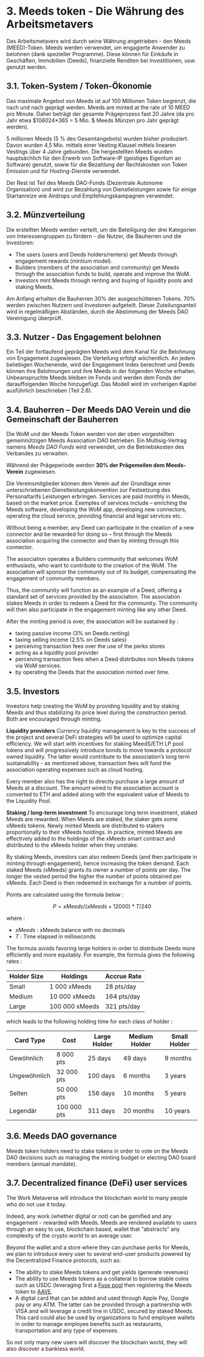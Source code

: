 # 3. Meeds token - Die Währung des Arbeitsmetavers

Das Arbeitsmetavers wird durch seine Währung angetrieben - den Meeds (MEED)-Token. Meeds werden verwendet, um engagierte Anwender zu belohnen (dank spezieller Programme). Diese können für Einkäufe in Geschäften, Immobilien (Deeds), finanzielle Renditen bei Investitionen, usw. genutzt werden.

## 3.1. Token-System / Token-Ökonomie

Das maximale Angebot von Meeds ist auf 100 Millionen Token begrenzt, die nach und nach geprägt werden. Meeds are minted at the rate of 10 MEED pro Minute. Daher beträgt der gesamte Prägeprozess fast 20 Jahre (da pro Jahr etwa $10*60*24*365 = 5 Mio. $ Meeds Münzen pro Jahr geprägt werden).

5 millionen Meeds (5 % des Gesamtangebots) wurden bisher produziert. Davon wurden 4,5 Mio. mittels einer Vesting Klausel mittels linearen Vestings über 4 Jahre gebunden. Die hergestellten Meeds wurden hauptsächlich für den Erwerb von Software-IP (geistiges Eigentum an Software) genutzt, sowie für die Bezahlung der Rechtskosten von Token Emission und für Hosting-Dienste verwendet.

Der Rest ist Teil des Meeds DAO-Fonds (Dezentrale Autonome Organisation) und wird zur Bezahlung von Dienstleistungen sowie für einige Startanreize wie Airdrops und Empfehlungskampagnen verwendet.


## 3.2. Münzverteilung

Die erstellten Meeds werden verteilt, um die Beteiligung der drei Kategorien von Interessengruppen zu fördern - die Nutzer, die Bauherren und die Investoren:

- The users (users and Deeds holders/renters) get Meeds through engagement rewards (mintium model).
- Builders (members of the association and community) get Meeds through the association funds to build, operate and improve the WoM.
- Investors mint Meeds through renting and buying of liquidity pools and staking Meeds.

Am Anfang erhalten die Bauherren 30% der ausgeschüttenen Tokens. 70% werden zwischen Nutzern und Investoren aufgeteilt. Dieser Zuteilungsanteil wird in regelmäßigen Abständen, durch die Abstimmung der Meeds DAO Vereinigung überprüft.

## 3.3. Nutzer - Das Engagement belohnen

Ein Teil der fortlaufend geprägten Meeds wird dem Kanal für die Belohnung von Engagement zugewiesen. Die Verteilung erfolgt wöchentlich. An jedem beliebigen Wochenende, wird der Engagement Index berechnet und Deeds können ihre Belohnungen und ihre Meeds in der folgenden Woche erhalten. Unbeanspruchte Meeds bleiben im Fonds und werden dem Fonds der darauffolgenden Woche hinzugefügt. Das Modell wird im vorherigen Kapitel ausführlich beschrieben (Teil 2.6).

## 3.4. Bauherren – Der Meeds DAO Verein und die Gemeinschaft der Bauherren

Die WoM und der Meeds Token werden von der oben vorgestellten gemeinnützigen Meeds Association DAO betrieben. Ein Multisig-Vertrag namens _Meeds DAO Funds_ wird verwendet, um die Betriebskosten des Verbandes zu verwalten.

Während der Prägeperiode werden **30% der Prägemeilen dem Meeds-Verein** zugewiesen.

Die Vereinsmitglieder können dem Verein auf der Grundlage einer unterschriebenen Dienstleistungskonvention zur Festsetzung des Personaltarifs Leistungen erbringen. Services are paid monthly in Meeds, based on the market price. Exemples of services include – enriching the Meeds software, developing the WoM app, developing new connectors, operating the cloud service, providing financial and legal services etc.

Without being a member, any Deed can participate in the creation of a new connector and be rewarded for doing so – first through the Meeds association acquiring the connector and then by minting through this connector.

The association operates a Builders community that welcomes WoM enthusiasts, who want to contribute to the creation of the WoM. The association will sponsor the community out of its budget, compensating the engagement of community members.

Thus, the community will function as an example of a Deed, offering a standard set of services provided by the association. The association stakes Meeds in order to redeem a Deed for the community. The community will then also participate in the engagement minting like any other Deed.

After the minting period is over, the association will be sustained by :

- taxing passive income (3% on Deeds renting)
- taxing selling income (2.5% on Deeds sales)
- perceiving transaction fees over the use of the perks stores
- acting as a liquidity pool provider
- perceiving transaction fees when a Deed distributes non Meeds tokens via WoM services.
- by operating the Deeds that the association minted over time.


## 3.5. Investors

Investors help creating the WoM by providing liquidity and by staking Meeds and thus stabilizing its price level during the construction period. Both are encouraged through minting.

**Liquidity providers** Currency liquidity management is key to the success of the project and several DeFi strategies will be used to optimize capital efficiency. We will start with incentives for staking MeedS/ETH LP pool tokens and will progressively introduce bonds to move towards a protocol owned liquidity. The latter would contribute to the association’s long term sustainability - as mentioned above, transaction fees will fund the association operating expenses such as cloud hosting.

Every member also has the right to directly purchase a large amount of Meeds at a discount. The amount wired to the association account is converted to ETH and added along with the equivalent value of Meeds to the Liquidity Pool.

**Staking / long-term investment** To encourage long term investment, staked Meeds are rewarded. When Meeds are staked, the staker gets some xMeeds tokens. Newly minted Meeds are distributed to stakers proportionally to their xMeeds holdings. In practice, minted Meeds are effectively added to the holdings of the xMeeds smart contract and distributed to the xMeeds holder when they unstake.

By staking Meeds, investors can also redeem Deeds (and then participate in minting through engagement), hence increasing the token demand. Each staked Meeds (xMeeds) grants its owner a number of points per day. The longer the vested period the higher the number of points obtained per xMeeds. Each Deed is then redeemed in exchange for a number of points.

Points are calculated using the formula below :

 $$ P = xMeeds / (xMeeds + 12000) * T / 240 $$

 where :

- $xMeeds$ : xMeeds balance  with no decimals
- $T$ : Time elapsed in milliseconds

The formula avoids favoring large holders in order to distribute Deeds more efficiently and more equitably. For example, the formula gives the following rates :

| **Holder Size** | **Holdings**   | **Accrue Rate** |
| --------------- | -------------- | --------------- |
| Small           | 1 000 xMeeds   | 28 pts/day      |
| Medium          | 10 000 xMeeds  | 164 pts/day     |
| Large           | 100 000 xMeeds | 321 pts/day     |


which leads to the following holding time for each class of holder :

| **Card Type** | **Cost**    | **Large Holder** | **Medium Holder** | **Small Holder** |
| ------------- | ----------- | ---------------- | ----------------- | ---------------- |
| Gewöhnlich    | 8 000 pts   | 25 days          | 49 days           | 9 months         |
| Ungewöhnlich  | 32 000 pts  | 100 days         | 6 months          | 3 years          |
| Selten        | 50 000 pts  | 156 days         | 10 months         | 5 years          |
| Legendär      | 100 000 pts | 311 days         | 20 months         | 10 years         |

## 3.6. Meeds DAO governance

Meeds token holders need to stake tokens in order to vote on the Meeds DAO decisions such as managing the minting budget or electing DAO board members (annual mandate).

## 3.7. Decentralized finance (DeFi) user services

The Work Metaverse will introduce the blockchain world to many people who do not use it today.

Indeed, any work (whether digital or not) can be gamified and any engagement - rewarded with Meeds. Meeds are rendered available to users through an easy to use, blockchain based, wallet that “abstracts” any complexity of the crypto world to an average user.

Beyond the wallet and a store where they can purchase perks for Meeds, we plan to introduce every user to several end-user products powered by the Decentralized Finance protocols, such as:

- The ability to stake Meeds tokens and get yields (generate revenues)
- The ability to use Meeds tokens as a collateral to borrow stable coins such as USDC (leveraging first a [Fuse pool](https://app.rari.capital/fuse) then registering the Meeds token to [AAVE](https://aave.com/).
- A digital card that can be added and used through Apple Pay, Google pay or any ATM. The latter can be provided through a partnership with VISA and will leverage a credit line in USDC, secured by staked Meeds. This card could also be used by organizations to fund employee wallets in order to manage employee benefits such as restaurants, transportation and any type of expenses.

So not only many new users will discover the blockchain world, they will also discover a bankless world.

 
